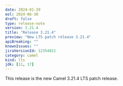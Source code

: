 ```yaml
---
date: 2024-01-29
eol: 2024-06-30
draft: false
type: release-note
version: 3.21.4
title: "Release 3.21.4"
preview: "New LTS patch release 3.21.4"
apiBreaking: ""
knownIssues: ""
jiraVersionId: 12354021
category: camel
kind: lts
jdk: [11, 17]
---
```


This release is the new Camel 3.21.4 LTS patch release.
